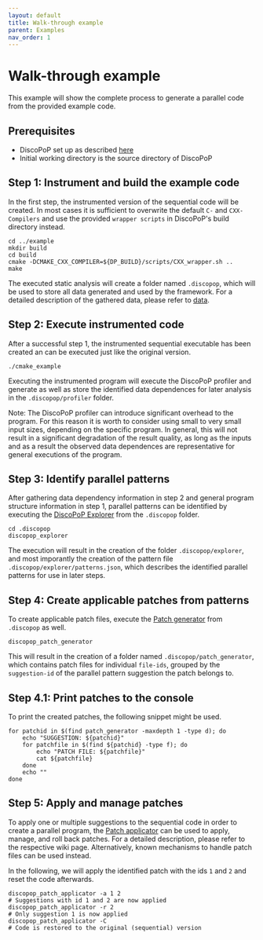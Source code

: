 ```yaml
---
layout: default
title: Walk-through example
parent: Examples
nav_order: 1
---
```


# Walk-through example
This example will show the complete process to generate a parallel code from the provided example code.

## Prerequisites
- DiscoPoP set up as described [here](../setup/discopop.md)
- Initial working directory is the source directory of DiscoPoP

## Step 1: Instrument and build the example code
In the first step, the instrumented version of the sequential code will be created.
In most cases it is sufficient to overwrite the default `C-` and `CXX-Compilers` and use the provided `wrapper scripts` in DiscoPoP's build directory instead.
```
cd ../example
mkdir build
cd build
cmake -DCMAKE_CXX_COMPILER=${DP_BUILD}/scripts/CXX_wrapper.sh ..
make
```

The executed static analysis will create a folder named `.discopop`, which will be used to store all data generated and used by the framework.
For a detailed description of the gathered data, please refer to [data](../data/data.md).

## Step 2: Execute instrumented code
After a successful step 1, the instrumented sequential executable has been created an can be executed just like the original version.
```
./cmake_example
```

Executing the instrumented program will execute the DiscoPoP profiler and generate as well as store the identified data dependences for later analysis in the `.discopop/profiler` folder.

Note: The DiscoPoP profiler can introduce significant overhead to the program. For this reason it is worth to consider using small to very small input sizes, depending on the specific program. In general, this will not result in a significant degradation of the result quality, as long as the inputs and as a result the observed data dependences are representative for general executions of the program.


## Step 3: Identify parallel patterns
After gathering data dependency information in step 2 and general program structure information in step 1, parallel patterns can be identified by executing the [DiscoPoP Explorer](../tools/Explorer.md) from the `.discopop` folder.

```
cd .discopop
discopop_explorer
```

The execution will result in the creation of the folder `.discopop/explorer`, and most imporantly the creation of the pattern file `.discopop/explorer/patterns.json`, which describes the identified parallel patterns for use in later steps.

## Step 4: Create applicable patches from patterns
To create applicable patch files, execute the [Patch generator](../tools/Patch_generator.md) from `.discopop` as well.
```
discopop_patch_generator
```
This will result in the creation of a folder named `.discopop/patch_generator`, which contains patch files for individual `file-ids`, grouped by the `suggestion-id` of the parallel pattern suggestion the patch belongs to.

## Step 4.1: Print patches to the console
To print the created patches, the following snippet might be used.
```
for patchid in $(find patch_generator -maxdepth 1 -type d); do
    echo "SUGGESTION: ${patchid}"
    for patchfile in $(find ${patchid} -type f); do
        echo "PATCH FILE: ${patchfile}"
        cat ${patchfile}
    done
    echo ""
done
```

## Step 5: Apply and manage patches
To apply one or multiple suggestions to the sequential code in order to create a parallel program, the [Patch applicator](../tools/Patch_applicator.md) can be used to apply, manage, and roll back patches.
For a detailed description, please refer to the respective wiki page.
Alternatively, known mechanisms to handle patch files can be used instead.

In the following, we will apply the identified patch with the ids `1` and `2` and reset the code afterwards.
```
discopop_patch_applicator -a 1 2
# Suggestions with id 1 and 2 are now applied
discopop_patch_applicator -r 2
# Only suggestion 1 is now applied
discopop_patch_applicator -C
# Code is restored to the original (sequential) version
```
